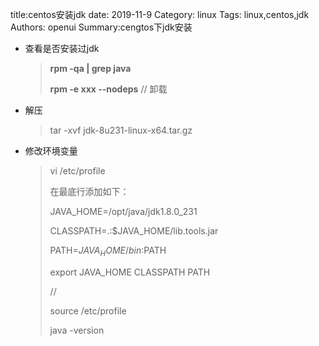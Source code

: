 title:centos安装jdk
date: 2019-11-9
Category: linux
Tags: linux,centos,jdk
Authors: openui
Summary:cengtos下jdk安装

* 查看是否安装过jdk

  >  **rpm -qa | grep java** 
  >
  >  **rpm -e xxx --nodeps** // 卸载

* 解压

  >  tar -xvf  jdk-8u231-linux-x64.tar.gz

* 修改环境变量

  >  vi /etc/profile
  >
  > 在最底行添加如下：
  >
  > JAVA_HOME=/opt/java/jdk1.8.0_231
  >
  > CLASSPATH=.:$JAVA_HOME/lib.tools.jar
  >
  > PATH=$JAVA_HOME/bin:$PATH
  >
  > export JAVA_HOME CLASSPATH PATH
  >
  > //
  >
  >  source /etc/profile
  >
  > java -version
